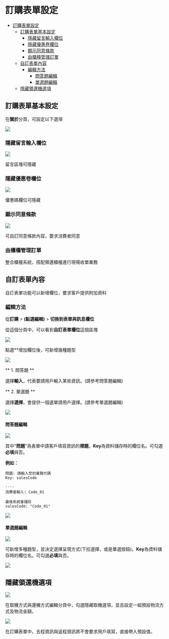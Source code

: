 # 訂購表單設定
- [訂購表單設定](#%E8%A8%82%E8%B3%BC%E8%A1%A8%E5%96%AE%E8%A8%AD%E5%AE%9A)
    - [訂購表單基本設定](#%E8%A8%82%E8%B3%BC%E8%A1%A8%E5%96%AE%E5%9F%BA%E6%9C%AC%E8%A8%AD%E5%AE%9A)
        - [隱藏留言輸入欄位](#%E9%9A%B1%E8%97%8F%E7%95%99%E8%A8%80%E8%BC%B8%E5%85%A5%E6%AC%84%E4%BD%8D)
        - [隱藏優惠卷欄位](#%E9%9A%B1%E8%97%8F%E5%84%AA%E6%83%A0%E5%8D%B7%E6%AC%84%E4%BD%8D)
        - [顯示同意條款](#%E9%A1%AF%E7%A4%BA%E5%90%8C%E6%84%8F%E6%A2%9D%E6%AC%BE)
        - [由櫃檯管理訂單](#%E7%94%B1%E6%AB%83%E6%AA%AF%E7%AE%A1%E7%90%86%E8%A8%82%E5%96%AE)
    - [自訂表單內容](#%E8%87%AA%E8%A8%82%E8%A1%A8%E5%96%AE%E5%85%A7%E5%AE%B9)
        - [編輯方法](#%E7%B7%A8%E8%BC%AF%E6%96%B9%E6%B3%95)
            - [問答題編輯](#%E5%95%8F%E7%AD%94%E9%A1%8C%E7%B7%A8%E8%BC%AF)
            - [單選題編輯](#%E5%96%AE%E9%81%B8%E9%A1%8C%E7%B7%A8%E8%BC%AF)
    - [隱藏領還機選項](#%E9%9A%B1%E8%97%8F%E9%A0%98%E9%82%84%E6%A9%9F%E9%81%B8%E9%A0%85)

## 訂購表單基本設定

在**關於**分頁，可設定以下選項

![](assets/imgs/2018-02-05-15-30-12.png)

### 隱藏留言輸入欄位

![](assets/imgs/2018-02-05-15-34-07.png)

留言區塊可隱藏

### 隱藏優惠卷欄位

![](ssets/imgs/2018-02-05-15-34-40.png)

優惠碼欄位可隱藏

### 顯示同意條款

![](assets/imgs/2018-02-05-15-33-29.png)

可自訂同意條款內容，要求消費者同意

### 由櫃檯管理訂單

整合櫃檯系統，搭配領還櫃檯進行現場收單業務

## 自訂表單內容

自訂表單功能可以新增欄位，要求客戶提供附加資料

### 編輯方法

從**訂購** > **(點選編輯)** > **切換到表單與訊息欄位** 

從這個分頁中，可以看到**自訂表單欄位**這個區塊

![](assets/imgs/2018-01-29-14-23-33.png)

點選**增加欄位後，可新增幾種題型

![](assets/imgs/2018-01-29-14-25-30.png)

** 1. 問答題 **

選擇**輸入**，代表要請用戶輸入某些資訊。(請參考問答題編輯)

** 2. 單選題 **

選擇**選擇**，會提供一個選單請用戶選擇。(請參考單選題編輯)

![](assets/imgs/2018-01-29-14-25-45.png)

#### 問答題編輯

![](assets/imgs/2018-01-29-14-24-56.png)

其中"**問題**"為表單中請客戶填寫資訊的**標題**，**Key**為資料儲存時的欄位名。可勾選**必填**與否。

**例如：**

```
問題: 請輸入您的業務代碼
Key: salesCode

----
消費者輸入: Code_01

最後系統會儲存 
salesCode: "Code_01"
```

![](assets/imgs/2018-01-29-14-36-53.png)

#### 單選題編輯

![](assets/imgs/2018-01-29-14-33-54.png)

可新增多種題型，並決定選擇呈現方式(下拉選擇，或是單選按鈕)。**Key**為資料儲存時的欄位名。可勾選**必填**與否。

![](assets/imgs/2018-01-29-14-37-03.png)

## 隱藏領還機選項

![](assets/imgs/2018-01-23-20-22-03.png)

在取機方式與還機方式編輯分頁中，勾選隱藏取機選項，並且設定一組預設物流方式及物流金額。

![](assets/imgs/2018-01-23-20-25-21.png)

在訂購表單中，去程資訊與返程資訊將不會要求用戶填寫，直接帶入預設值。
